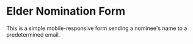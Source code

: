 # Elder Nomination Form
This is a simple mobile-responsive form sending a nominee's name to a predetermined email.
